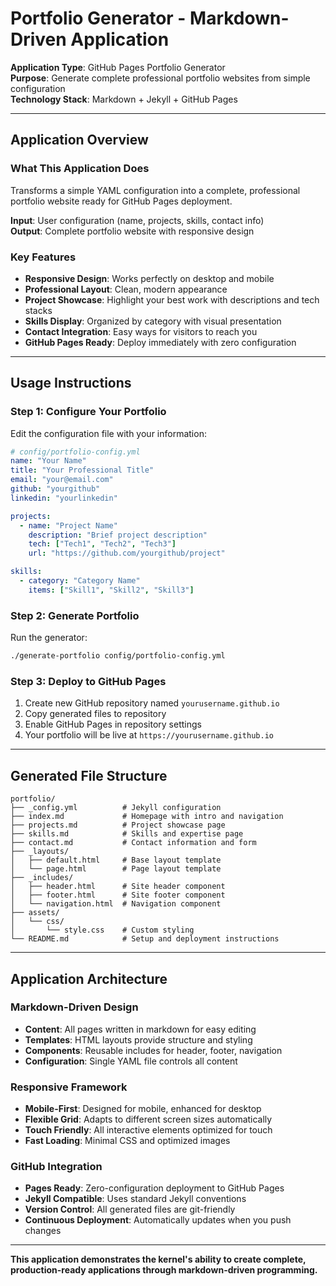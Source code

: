 # Portfolio Generator - Markdown-Driven Application

**Application Type**: GitHub Pages Portfolio Generator  
**Purpose**: Generate complete professional portfolio websites from simple configuration  
**Technology Stack**: Markdown + Jekyll + GitHub Pages

---

## Application Overview

### What This Application Does
Transforms a simple YAML configuration into a complete, professional portfolio website ready for GitHub Pages deployment.

**Input**: User configuration (name, projects, skills, contact info)  
**Output**: Complete portfolio website with responsive design

### Key Features
- **Responsive Design**: Works perfectly on desktop and mobile
- **Professional Layout**: Clean, modern appearance  
- **Project Showcase**: Highlight your best work with descriptions and tech stacks
- **Skills Display**: Organized by category with visual presentation
- **Contact Integration**: Easy ways for visitors to reach you
- **GitHub Pages Ready**: Deploy immediately with zero configuration

---

## Usage Instructions

### Step 1: Configure Your Portfolio
Edit the configuration file with your information:

```yaml
# config/portfolio-config.yml
name: "Your Name"
title: "Your Professional Title"
email: "your@email.com"
github: "yourgithub"
linkedin: "yourlinkedin"

projects:
  - name: "Project Name"
    description: "Brief project description"
    tech: ["Tech1", "Tech2", "Tech3"]
    url: "https://github.com/yourgithub/project"

skills:
  - category: "Category Name"
    items: ["Skill1", "Skill2", "Skill3"]
```

### Step 2: Generate Portfolio
Run the generator:
```bash
./generate-portfolio config/portfolio-config.yml
```

### Step 3: Deploy to GitHub Pages
1. Create new GitHub repository named `yourusername.github.io`
2. Copy generated files to repository
3. Enable GitHub Pages in repository settings
4. Your portfolio will be live at `https://yourusername.github.io`

---

## Generated File Structure

```
portfolio/
├── _config.yml          # Jekyll configuration
├── index.md             # Homepage with intro and navigation  
├── projects.md          # Project showcase page
├── skills.md            # Skills and expertise page
├── contact.md           # Contact information and form
├── _layouts/
│   ├── default.html     # Base layout template
│   └── page.html        # Page layout template
├── _includes/
│   ├── header.html      # Site header component
│   ├── footer.html      # Site footer component  
│   └── navigation.html  # Navigation component
├── assets/
│   └── css/
│       └── style.css    # Custom styling
└── README.md            # Setup and deployment instructions
```

---

## Application Architecture

### Markdown-Driven Design
- **Content**: All pages written in markdown for easy editing
- **Templates**: HTML layouts provide structure and styling
- **Components**: Reusable includes for header, footer, navigation
- **Configuration**: Single YAML file controls all content

### Responsive Framework
- **Mobile-First**: Designed for mobile, enhanced for desktop
- **Flexible Grid**: Adapts to different screen sizes automatically
- **Touch Friendly**: All interactive elements optimized for touch
- **Fast Loading**: Minimal CSS and optimized images

### GitHub Integration
- **Pages Ready**: Zero-configuration deployment to GitHub Pages  
- **Jekyll Compatible**: Uses standard Jekyll conventions
- **Version Control**: All generated files are git-friendly
- **Continuous Deployment**: Automatically updates when you push changes

---

**This application demonstrates the kernel's ability to create complete, production-ready applications through markdown-driven programming.**